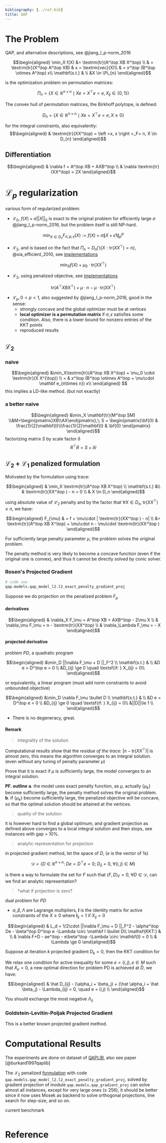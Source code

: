 ```yaml
---
bibliography: [../ref.bib]
title: QAP
---
```


# The Problem

QAP, and alternative descriptions, see @jiang_l_p-norm_2016

$$\begin{aligned}
\min_X f(X) &= \textrm{tr}(A^\top XB X^\top)  \\
& = \textrm{tr}(X^\top A^\top XB) & x = \textrm{vec}(X)\\
& = x^\top (B^\top \otimes A^\top) x\\ 
\mathbf{s.t.} & \\ 
&X \in \Pi_{n}
\end{aligned}$$

is the optimization problem on permutation matrices:

$$ \Pi_{n}=\left\{X \in \mathbb R ^{n \times n} \mid X e =X^{\top} e = e , X_{i j} \in\{0,1\}\right\}$$

The convex hull of permutation matrices, the Birkhoﬀ polytope, is defined:

$$D _{n}=\left\{X \in \mathbb R ^{n \times n} \mid X e =X^{\top} e = e , X \geq 0 \right\}$$

for the integral constraints, also equivalently:
$$\begin{aligned}
& \textrm{tr}(XX^\top) = \left <x, x \right >_F= n, X \in D_{n}
\end{aligned}$$

## Differentiation

$$\begin{aligned}
&  \nabla f = A^\top XB + AXB^\top \\
& \nabla \textrm{tr}(XX^\top) = 2X
\end{aligned}$$

# $\mathscr L_p$ regularization

various form of regularized problem:

- $\mathscr L_0$, $f(X) + \sigma ||X||_0$ is exact to the original problem for efficiently large $\sigma$ @jiang_l_p-norm_2016, but the problem itself is still NP-hard.


$$\min _{X \in D _{n}} F_{\sigma, p, \epsilon}(X):=f(X)+\sigma\|X+\epsilon 1 \|_{p}^{p}$$

- $\mathscr L_2$, and is based on the fact that $\Pi_n =  D_n  \bigcap \{X:\textrm{tr}(XX^\top) = n\}$, @xia_efficient_2010, see [implementations](#mathscr-l_2)

$$\min_Xf(X)+\mu_{0} \cdot \textrm{tr} \left(X X^{\top}\right)$$

- $\mathscr L_2$, using penalized objective, see [implementations](#mathscr-l_2--mathscr-l_1-penalized-formulation)

$$\textrm{tr}(A^\top XB X^\top)  + \mu\cdot n - \mu\cdot \textrm{tr}(XX^\top )$$

- $\mathscr L_p, 0<p< 1$, also suggested by @jiang_l_p-norm_2016, good in the sense:
  - strongly concave and the global optimizer must be at vertices
  - **local optimizer is a permutation matrix** if $\sigma, \epsilon$ satisfies some condition. Also, there is a lower bound for nonzero entries of the KKT points 
  - reproduced results


## $\mathscr L_2$

### naive 

$$\begin{aligned}
&\min_X\textrm{tr}(A^\top XB X^\top) + \mu_0 \cdot \textrm{tr}(X X^{\top}) \\
= & x^\top (B^\top \otimes A^\top + \mu\cdot  \mathbf e_{n\times n}) x\\ 
\end{aligned} $$
this implies a LD-like method. (but not exactly)

### a better naive

$$\begin{aligned}
&\min_X \mathbf{tr}(M^\top SM) \\&M=\begin{pmatrix}XB\\AX\end{pmatrix},\; S = \begin{pmatrix}\bf{0} & \frac{1}{2}\mathbf{I}\\\frac{1}{2}\mathbf{I} & \bf{0} \end{pmatrix} 
\end{aligned}$$
factorizing matrix $S$ by scale factor $\delta$
$$R^\top R = S + \delta I$$

## $\mathscr L_2$ + $\mathscr L_1$ penalized formulation 

Motivated by the formulation using trace:

$$\begin{aligned}
& \min_X  \textrm{tr}(A^\top XB X^\top) \\
\mathbf{s.t.} &\\
&   \textrm{tr}(XX^\top ) -  n = 0 \\
& X \in D_n
\end{aligned}$$

using absolute value of $\mathscr L_2$ penalty and by the factor that $\forall X \in D_n ,\; \textrm{tr}(XX^\top)\le n$, we have:

$$\begin{aligned}
F_{\mu} & =  f  + \mu\cdot | \textrm{tr}(XX^\top ) -  n| \\
 &= \textrm{tr}(A^\top XB X^\top)  + \mu\cdot n - \mu\cdot \textrm{tr}(XX^\top )
\end{aligned}$$

For sufficiently large penalty parameter $\mu$, the problem solves the original problem.

The penalty method is very likely to become a concave function (even if the original one is convex), and thus it cannot be directly solved by conic solver. 


### Rosen's Projected Gradient


```python
# code see
qap.models.qap_model_l2.l2_exact_penalty_gradient_proj
```

Suppose we do projection on the penalized problem $F_\mu$ 

#### derivatives

$$\begin{aligned}
& \nabla_X F_\mu  = A^\top XB + AXB^\top - 2\mu X \\
& \nabla_\mu F_\mu  = n - \textrm{tr}(XX^\top) \\
& \nabla_\Lambda F_\mu  = - X
\end{aligned}$$

#### projected derivative

problem *PD*, a quadratic program

$$\begin{aligned}
&\min_D ||\nabla F_\mu + D ||_F^2  \\
\mathbf{s.t.} & \\
&D e = D^\top e = 0 \\ 
&D_{ij} \ge 0 \quad \textsf{if: } X_{ij} = 0\\
\end{aligned}$$

or equivalently, a linear program (must add norm constraints to avoid unbounded objective)

$$\begin{aligned}
&\min_D \nabla F_\mu \bullet D   \\
\mathbf{s.t.} & \\
&D e = D^\top e = 0 \\ 
&D_{ij} \ge 0 \quad \textsf{if: } X_{ij} = 0\\ 
&||D||\le 1 \\
\end{aligned}$$

- There is no degeneracy, great.


#### Remark

> integrality of the solution


Computational results show that the *residue of the trace*: $|n - \textrm{tr}(XX^\top)|$ is almost zero, this means the algorithm converges to an integral solution. (even without any tuning of penalty parameter $\mu$)

Prove that it is exact if $\mu$ is sufficiently large, the model converges to an integral solution.

**PF. outline** **a**. the model uses exact penalty function, as $\mu$, actually $\{\mu_k\}$ become sufficiently large, the penalty method solves the original problem. **b**. if $\{\mu_k\}$ become sufficiently large, the penalized objective will be concave, so that the optimal solution should be attained at the vertices.



> quality of the solution

it is however hard to find a global optimum, and gradient projection as defined above converges to a local integral solution and then stops, see instances with gap > 10%.


> analytic representation for projection

in projected gradient method,
let the space of $D$, ($e$ is the vector of 1s)

 $$\mathcal D = \{D\in\mathbb{R}^{n\times n} : \; D e = D^\top e = 0;\; D_{ij} = 0,\;\forall  (i,j) \in M \}$$

is there a way to formulate the set for $F$ such that $\left <F, D \right>_F = 0, \; \forall D\in \mathcal D$, can we find an analytic representation?

> *what if projection is zero?

dual problem for $PD$

-  $\alpha,\beta,\Lambda$ are Lagrange multipliers, $\mathbf I$ is the identity matrix for active constraints of the $X \ge 0$  where $\mathbf I_{ij} = 1$ if $X_{ij} = 0$

$$\begin{aligned}
& L_d = 1/2\cdot ||\nabla F_\mu + D ||_F^2 - \alpha^\top De - \beta^\top D^\top e -\Lambda \circ \mathbf I \bullet D\\
\mathsf{KKT:} & \\
& \nabla F+D - ae^\top - e\beta^\top -\Lambda \circ \mathbf{I} = 0 \\
& \Lambda \ge 0
\end{aligned}$$


Suppose at iteration $k$ projected gradient $D_k = 0$, then the KKT condition for 

We relax one condition for active inequality for some $e = (i,j), e \in M$ such that $X_e =0$, a new optimal direction for problem PD is achieved at $\hat D$, we have:

$$\begin{aligned}
 & \hat D_{ij} - (\alpha_i + \beta_j) + (\hat \alpha_i + \hat \beta_j) - \Lambda_{ij} = 0, \quad e = (i,j) \\
\end{aligned}$$

You should exchange the most negative $\Lambda_{ij}$




### Goldstein-Levitin-Poljak Projected Gradient

This is a better known projected gradient method.
##
# Computational Results

The experiments are done on dataset of [QAPLIB](http://anjos.mgi.polymtl.ca/qaplib/), also see paper [@burkard1997qaplib]

The $\mathscr L_2$ penalized [formulation](#mathscr-l_2--mathscr-l_1-penalized-formulation) with code `qap.models.qap_model_l2.l2_exact_penalty_gradient_proj`, solved by gradient projection of module `qap.models.qap_gradient_proj` can solve almost all instances, except for very large ones ($\ge$ 256), it should be better since it now uses Mosek as backend to solve orthogonal projections, line search for step-size, and so on.

current benchmark

```{.table caption="L_2 + L_1 penalized gradient projection" source="l2_grad_proj_benchmark.20201012.csv"}  
```

# Reference